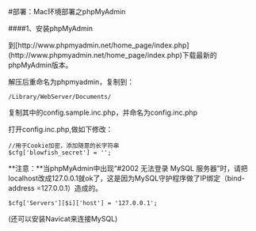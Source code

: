 #部署：Mac环境部署之phpMyAdmin


####1、安装phpMyAdmin
<p>
到[http://www.phpmyadmin.net/home_page/index.php](http://www.phpmyadmin.net/home_page/index.php)下载最新的phpMyAdmin版本。

解压后重命名为phpmyadmin，复制到：

	/Library/WebServer/Documents/
	
复制其中的config.sample.inc.php，并命名为config.inc.php

打开config.inc.php,做如下修改：
	
	//用于Cookie加密，添加随意的长字符串
	$cfg['blowfish_secret'] = '';
	
**注意：**当phpMyAdmin中出现“#2002 无法登录 MySQL 服务器”时，请把localhost改成127.0.0.1就ok了，这是因为MySQL守护程序做了IP绑定（bind-address =127.0.0.1）造成的。

	$cfg['Servers'][$i]['host'] = '127.0.0.1';
	
(还可以安装Navicat来连接MySQL)